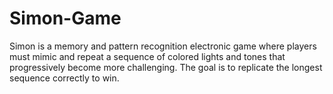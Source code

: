 # Simon-Game
 Simon is a memory and pattern recognition electronic game where players must mimic and repeat a sequence of colored lights and tones that progressively become more challenging. The goal is to replicate the longest sequence correctly to win.
